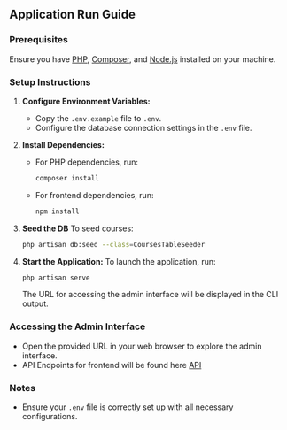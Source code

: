 ## Application Run Guide

### Prerequisites

Ensure you have [PHP](https://www.php.net/), [Composer](https://getcomposer.org/), and [Node.js](https://nodejs.org/) installed on your machine.

### Setup Instructions

1. **Configure Environment Variables:**
   - Copy the `.env.example` file to `.env`.
   - Configure the database connection settings in the `.env` file.

2. **Install Dependencies:**
   - For PHP dependencies, run:
     ```sh
     composer install
     ```
   - For frontend dependencies, run:
     ```sh
     npm install
     ```
3. **Seed the DB**
    To seed courses:
   ```sh
   php artisan db:seed --class=CoursesTableSeeder
   ```

4. **Start the Application:**
   To launch the application, run:
   ```sh
   php artisan serve
   ```
   The URL for accessing the admin interface will be displayed in the CLI output.

### Accessing the Admin Interface

- Open the provided URL in your web browser to explore the admin interface.
- API Endpoints for frontend will be found here [API](https://documenter.getpostman.com/view/8119126/2sA3XY6y9D)

### Notes

- Ensure your `.env` file is correctly set up with all necessary configurations.